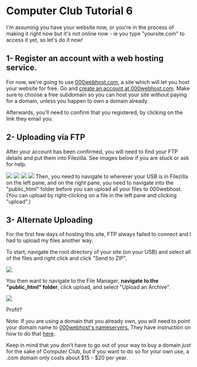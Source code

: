 # Computer Club Tutorial 6
I'm assuming you have your website now, or you're in the process of making it right now but 
it's not online now - ie you type "yoursite.com" to access it yet, so let's do it now!
				
## 1- Register an account with a web hosting service.</h3>
For now, we're going to use <a href="000webhost.com">000webhost.com</a>, a site which will 
let you host your website for free. Go and <a href="http://www.000webhost.com/order.php">create an account at 000webhost.com</a>. Make sure to choose a free subdomain so you can host your site without paying for a domain, unless you happen to own a domain already.

Afterwards, you'll need to confirm that you registered, by clicking on the link they email you.

## 2- Uploading via FTP
After your account has been confirmed, you will need to find your FTP details and put them into 
Filezilla. See images below if you are stuck or ask for help.

<img src="http://www.sgscclub.org/tutorials/tutorial6/1.png">
<img src="http://www.sgscclub.org/tutorials/tutorial6/2.png">
<img src="http://www.sgscclub.org/tutorials/tutorial6/3.png">
<img src="http://www.sgscclub.org/tutorials/tutorial6/4.png">
Then, you need to navigate to wherever your USB is in Filezilla on the left pane, and on the right pane, you need to navigate into the "public_html" folder before you can upload all your files to 000webhost. (You can upload by right-clicking on a file in the left pane and clicking "upload".)</p>

## 3- Alternate Uploading
For the first few days of hosting this site, FTP always failed to connect and I had to upload my 
files another way.

To start, navigate the root directory of your site (on your USB) and select all of the files and right click and click "Send to ZIP".

<img src="http://www.sgscclub.org/tutorials/tutorial6/a1.png">

You then want to navigate to the File Manager, <b>navigate to the "public_html" folder</b>, click upload, 
and select "Upload an Archive".

<img src="http://www.sgscclub.org/tutorials/tutorial6/a2.png">

Profit?

Note: If you are using a domain that you already own, you will need to point your domain name to <a href="http://www.000webhost.com/faq.php?ID=41">000webhost's nameservers.</a> They have instruction on 
how to do that <a href="http://www.000webhost.com/faq.php?ID=39">here</a>.

Keep in mind that you don't have to go out of your way to buy a domain <em>just</em> for the sake of Computer Club, but if you want to do so for your own use, a .com domain only costs about $15 - $20 per year.
